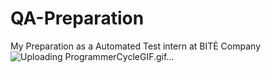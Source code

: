 # QA-Preparation
My Preparation as a Automated Test intern at BITĖ Company
![Uploading ProgrammerCycleGIF.gif…]()
